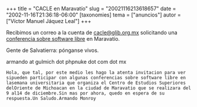 +++
title = "CACLE en Maravatío"
slug = "20021116213618657"
date = "2002-11-16T21:36:18-06:00"
[taxonomies]
tema = ["anuncios"]
autor = ["Víctor Manuel Jáquez Leal"]
+++

Recibimos un correo a la cuenta de cacle@glib.org.mx solicitando una
[conferencia sobre software
libre](http://glib.org.mx/projects/conferencias/) en Maravatío.

Gente de Salvatierra: pónganse vivos.

<!-- more -->
armando at gulmich dot phpnuke dot com dot mx

    Hola, que tal, por este medio les hago la atenta invitacion para ver sipueden participar con algunas conferencias sobre software libre en lasemana universitaria que organiza el Centro de Estudios Superiores delOriente de Michoacan en la ciudad de Maravatio que se realizara del 9 al14 de diciembre.Sin mas por ahora, quedo en espera de su respuesta.Un Saludo.Armando Monroy
